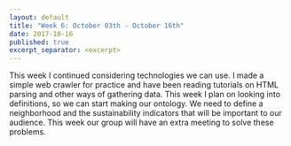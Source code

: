 ```yaml
---
layout: default
title: "Week 6: October 03th - October 16th"
date: 2017-10-16
published: true
excerpt_separator: <excerpt>
---
```

This week I continued considering technologies we can use. <excerpt> I made a simple web crawler for practice and have been reading tutorials on HTML parsing and other ways of gathering data. This week I plan on looking into definitions, so we can start making our ontology. We need to define a neighborhood and the sustainability indicators that will be important to our audience. This week our group will have an extra meeting to solve these problems.
